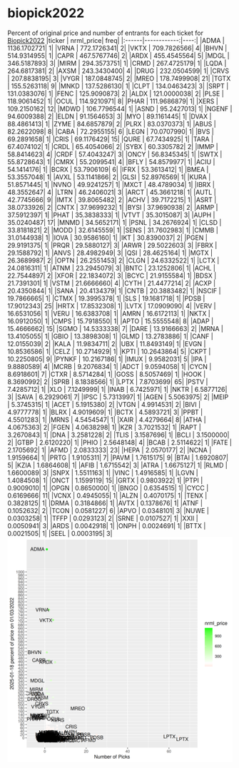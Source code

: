 # biopick2022
Percent of original price and number of entrants for each ticket for [Biopick2022](https://twitter.com/hashtag/Biopick2022)
|ticker |   nrml_price| freq|
|:------|------------:|----:|
|ADMA   | 1136.1702721|    1|
|VRNA   |  772.1726341|    2|
|VKTX   |  709.7826566|    4|
|BHVN   |  514.9314955|    1|
|CAPR   |  467.5767746|    2|
|ARDX   |  455.4545564|    5|
|MDGL   |  346.5187893|    3|
|MIRM   |  294.3573751|    1|
|CRMD   |  267.4725179|    1|
|LQDA   |  264.6817381|    2|
|AXSM   |  243.3430400|    4|
|DRUG   |  232.0504599|    1|
|CRVS   |  207.8838195|    3|
|VYGR   |  187.0848745|    2|
|MREO   |  178.7499908|   21|
|TGTX   |  155.5263118|    9|
|MNKD   |  137.5286130|    1|
|CLPT   |  134.0463423|    3|
|SRPT   |  131.0383076|    1|
|FENC   |  125.9090873|    2|
|ALDX   |  121.0000038|    2|
|PLSE   |  118.9061452|    1|
|OCUL   |  114.9210971|    8|
|PHAR   |  111.9686879|    1|
|XERS   |  109.2150162|   12|
|MDWD   |  106.7796544|    1|
|ASND   |   95.2427013|    1|
|NGENF  |   94.6009388|    2|
|ELDN   |   91.1564653|    3|
|MYO    |   89.1161445|    1|
|DVAX   |   88.4861413|    1|
|ZYME   |   84.6857879|    2|
|PLRX   |   83.0370373|    1|
|ABUS   |   82.2622098|    8|
|CABA   |   72.2955155|    6|
|LEGN   |   70.0707990|    1|
|BVS    |   69.2891658|    1|
|CRIS   |   69.1176429|   15|
|QURE   |   67.7434925|    1|
|TARA   |   67.4074102|    1|
|CRDL   |   65.4054066|    2|
|SYBX   |   60.3305782|    2|
|IMMP   |   58.8414623|    4|
|CRDF   |   57.4043247|    3|
|ONCY   |   56.8345345|    1|
|SWTX   |   55.8728643|    1|
|CMRX   |   55.2099541|    4|
|BFLY   |   54.8579977|    1|
|ACIU   |   54.1414176|    1|
|BCRX   |   53.7906109|    6|
|IFRX   |   53.3613412|    1|
|BMEA   |   53.3557048|    1|
|AVXL   |   53.1141866|    2|
|GLSI   |   52.8976569|    1|
|KURA   |   51.8571445|    1|
|NVNO   |   49.9241257|    1|
|MXCT   |   48.4789034|    1|
|IBRX   |   48.3552647|    4|
|LTRN   |   46.2406021|    3|
|ARCT   |   45.3661218|    1|
|AUTL   |   42.7745666|    9|
|IMTX   |   39.8065482|    2|
|ACHV   |   39.7172215|    1|
|ASRT   |   38.0733926|    2|
|CNTX   |   37.9699232|    1|
|BYSI   |   37.9690938|    2|
|ARMP   |   37.5912397|    1|
|PHAT   |   35.3838333|    1|
|VTVT   |   35.3015087|    3|
|AUPH   |   35.0240487|   17|
|MNMD   |   34.5652171|    1|
|PSNL   |   34.2676924|    1|
|CLSD   |   33.8181821|    2|
|MODD   |   32.6145559|    1|
|SENS   |   31.7602983|    1|
|CMMB   |   31.0144938|    1|
|IOVA   |   30.9586160|    1|
|IKT    |   30.8390037|    2|
|PGEN   |   29.9191375|    1|
|PRQR   |   29.5880127|    3|
|ARWR   |   29.5022603|    3|
|FBRX   |   29.1588792|    1|
|ANVS   |   28.4982949|    3|
|QSI    |   28.4625164|    1|
|MGTX   |   26.3689987|    2|
|OPTN   |   26.2551453|    2|
|CLGN   |   24.6332522|    1|
|LCTX   |   24.0816311|    1|
|ATNM   |   23.2945079|    3|
|BNTC   |   23.1252806|    1|
|ACHL   |   22.7544897|    2|
|XFOR   |   22.1834072|    3|
|BCYC   |   21.9155584|    1|
|BDSX   |   21.7391301|    1|
|VSTM   |   21.6666660|    4|
|CYTH   |   21.4477214|    2|
|ACXP   |   20.4350844|    1|
|SANA   |   20.4134379|    1|
|CNTB   |   20.3883482|    1|
|NSCIF  |   19.7866665|    1|
|CTMX   |   19.3995378|    1|
|SLS    |   19.1681718|    1|
|PDSB   |   17.9012343|   25|
|HRTX   |   17.8532308|    1|
|LVTX   |   17.0909090|    4|
|VERV   |   16.6531056|    1|
|VERU   |   16.6383708|    1|
|AMRN   |   16.6172113|    1|
|NKTX   |   16.0912050|    1|
|CMPS   |   15.7918550|    1|
|APTO   |   15.5555548|    8|
|ADAP   |   15.4666662|   15|
|SGMO   |   14.5333338|    7|
|DARE   |   13.9166663|    2|
|MRNA   |   13.4105055|    1|
|GBIO   |   13.3898308|    1|
|GLMD   |   13.2783886|    1|
|CANF   |   12.0155039|    2|
|KALA   |   11.9834711|    2|
|UBX    |   11.8493149|    1|
|EVGN   |   10.8536586|    1|
|CELZ   |   10.2714929|    1|
|KPTI   |   10.2643864|    5|
|CKPT   |   10.2250805|    9|
|PYNKF  |   10.2167186|    1|
|IMUX   |    9.9582031|    5|
|IPA    |    9.8880589|    4|
|MCRB   |    9.2076834|    1|
|ADCT   |    9.0594058|    1|
|CYCN   |    8.6918601|    7|
|CTXR   |    8.5714284|    1|
|GOSS   |    8.5057469|    1|
|HOOK   |    8.3690992|    2|
|SPRB   |    8.1838566|    1|
|LPTX   |    7.8703699|   65|
|PSTV   |    7.4285712|    1|
|XLO    |    7.1249999|    1|
|INAB   |    6.7425971|    1|
|NKTR   |    6.5877126|    3|
|SAVA   |    6.2929061|    7|
|IPSC   |    5.7313997|    1|
|AGEN   |    5.5063975|    2|
|MEIP   |    5.3745315|    1|
|ACET   |    5.1915380|    2|
|VTGN   |    4.9914531|    2|
|BIVI   |    4.9777778|    1|
|BLRX   |    4.9019609|    1|
|BCTX   |    4.5893721|    3|
|PPBT   |    4.5501283|    1|
|MRNS   |    4.5454547|    1|
|XAIR   |    4.4279664|    8|
|ATHA   |    4.0675363|    2|
|FGEN   |    4.0638298|    1|
|KZR    |    3.7021532|    1|
|RAPT   |    3.2670843|    1|
|DNA    |    3.2581228|    2|
|TLIS   |    3.1587696|    1|
|BCLI   |    3.1500000|    2|
|GTBP   |    2.6120220|    1|
|PHIO   |    2.5648148|    4|
|BCAB   |    2.5114622|    1|
|FATE   |    2.1705692|    1|
|AFMD   |    2.0833333|   23|
|HEPA   |    2.0570177|    2|
|NCNA   |    1.9159664|    1|
|PRTG   |    1.9105311|    7|
|PAVM   |    1.7615175|    9|
|BTAI   |    1.6920807|    5|
|KZIA   |    1.6864608|    1|
|AFIB   |    1.6715542|    3|
|ATRA   |    1.6675127|    1|
|RLMD   |    1.6600089|    3|
|SNPX   |    1.5511163|    1|
|VINC   |    1.4916585|    1|
|LGVN   |    1.4084508|    1|
|ONCT   |    1.1599119|   15|
|GRTX   |    0.9803922|    1|
|PTPI   |    0.9009010|    1|
|OPGN   |    0.8650000|    1|
|BNGO   |    0.6354515|    1|
|CYCC   |    0.6169666|   11|
|VCNX   |    0.4945055|    1|
|ALZN   |    0.4070175|    1|
|TENX   |    0.3828125|    1|
|DRMA   |    0.3184866|    1|
|AVTX   |    0.1378676|    1|
|ATNF   |    0.1052632|    2|
|TCON   |    0.0581227|    6|
|APVO   |    0.0348101|    3|
|NUWE   |    0.0303258|    1|
|TFFP   |    0.0293123|    2|
|SRNE   |    0.0107527|    1|
|XXII   |    0.0050941|    3|
|ARDS   |    0.0042918|    1|
|ONPH   |    0.0024691|    1|
|BTTX   |    0.0021505|    1|
|SEEL   |    0.0003195|    3|
![retvspicks](biopicks.png?raw=true)
